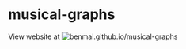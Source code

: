 # musical-graphs

View website at ![benmai.github.io/musical-graphs](benmai.github.io/musical-graphs)
